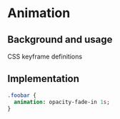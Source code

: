 # Animation

## Background and usage

CSS keyframe definitions

## Implementation

```sass
.foobar {
  animation: opacity-fade-in 1s;
}
```
